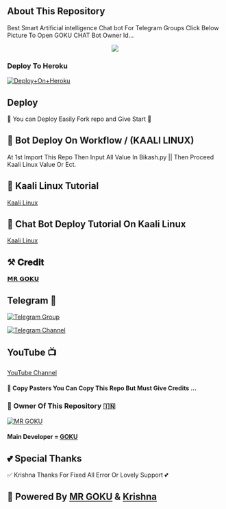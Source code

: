 ## About This Repository 
Best Smart Artificial intelligence Chat bot For Telegram Groups 
Click Below Picture To Open GOKU CHAT Bot Owner Id...


<p align="center"><a href="https://t.me/Zindagi_hai_tere_nal"><img src="https://te.legra.ph/file/e30f5a295dd0ca45f0163.jpg"></a></p>



### Deploy To Heroku

[![Deploy+On+Heroku](https://www.herokucdn.com/deploy/button.svg)](https://dashboard.heroku.com/new?template=https://github.com/VIPBOLTE/Goku-ka-chatbot.git)


## Deploy
🌷 You can Deploy Easily Fork repo and Give Start 🌷

## 🥀 Bot Deploy On Workflow / (KAALI LINUX)
 At 1st Import This Repo Then Input All Value In Bikash.py || Then Proceed Kaali Linux Value Or Ect.

## 🥀 Kaali Linux Tutorial

[Kaali Linux](https://youtu.be/_nZT5lhcL8U)

## 🥀 Chat Bot Deploy Tutorial On Kaali Linux 

[Kaali Linux](https://youtu.be/fFRxAG1mCVU)

## ⚒️ 𝐂𝐫𝐞𝐝𝐢𝐭
[𝗠𝗥 𝗚𝗢𝗞𝗨](https://t.me/Zindagi_hai_tere_nal)

## Telegram 🏪

[![Telegram Group](https://img.shields.io/badge/Telegram-Group-brightgreen)](https://t.me/goku_groupz)

[![Telegram Channel](https://img.shields.io/badge/Telegram-Channel-brightgreen)](https://t.me/channelz_k)

## YouTube 📺

[YouTube Channel](https://youtube.com/channel/UCUkj6FFzdsOO5acUXVOEECg)


#### 🥺 Copy Pasters You Can Copy This Repo But Must Give Credits ...

### 🌷 Owner Of This Repository 🇮🇳
[![MR GOKU](https://te.legra.ph/file/840fed0100164af249bb8.jpg)](https://t.me/Zindagi_hai_tere_nal)


#### Main Developer = [GOKU](https://t.me/Zindagi_hai_tere_nal)

## 💕 Special Thanks

✅ Krishna Thanks For Fixed All Error Or Lovely Support 💕


## 🥀 Powered By [MR GOKU](https://t.me/Zindagi_hai_tere_nal) & [Krishna](https://t.me/Majha_Radhe)
